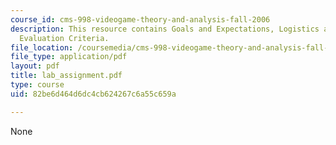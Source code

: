 ```yaml
---
course_id: cms-998-videogame-theory-and-analysis-fall-2006
description: This resource contains Goals and Expectations, Logistics and Parameters,
  Evaluation Criteria.
file_location: /coursemedia/cms-998-videogame-theory-and-analysis-fall-2006/82be6d464d6dc4cb624267c6a55c659a_lab_assignment.pdf
file_type: application/pdf
layout: pdf
title: lab_assignment.pdf
type: course
uid: 82be6d464d6dc4cb624267c6a55c659a

---
```

None